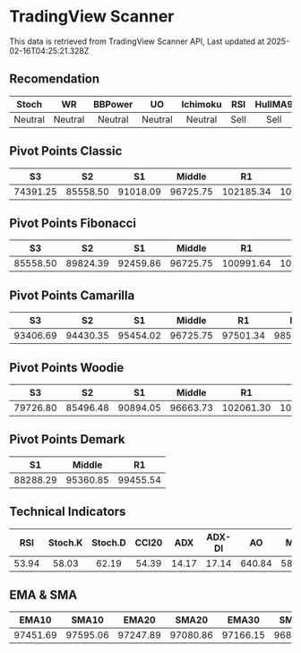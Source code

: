 # TradingView Scanner
This data is retrieved from TradingView Scanner API, Last updated at 2025-02-16T04:25:21.328Z

## Recomendation
| Stoch | WR | BBPower | UO | Ichimoku | RSI | HullMA9 |
| :---: | :---: | :---: | :---: | :---: | :---: | :---: |
| Neutral | Neutral | Neutral | Neutral | Neutral | Sell | Sell |

## Pivot Points Classic
| S3 | S2 | S1 | Middle | R1 | R2 | R3 |
| :---: | :---: | :---: | :---: | :---: | :---: | :---: |
| 74391.25 | 85558.50 | 91018.09 | 96725.75 | 102185.34 | 107893.00 | 119060.25 |

## Pivot Points Fibonacci
| S3 | S2 | S1 | Middle | R1 | R2 | R3 |
| :---: | :---: | :---: | :---: | :---: | :---: | :---: |
| 85558.50 | 89824.39 | 92459.86 | 96725.75 | 100991.64 | 103627.11 | 107893.00 |

## Pivot Points Camarilla
| S3 | S2 | S1 | Middle | R1 | R2 | R3 |
| :---: | :---: | :---: | :---: | :---: | :---: | :---: |
| 93406.69 | 94430.35 | 95454.02 | 96725.75 | 97501.34 | 98525.01 | 99548.67 |

## Pivot Points Woodie
| S3 | S2 | S1 | Middle | R1 | R2 | R3 |
| :---: | :---: | :---: | :---: | :---: | :---: | :---: |
| 79726.80 | 85496.48 | 90894.05 | 96663.73 | 102061.30 | 107830.98 | 113228.55 |

## Pivot Points Demark
| S1 | Middle | R1 |
| :---: | :---: | :---: |
| 88288.29 | 95360.85 | 99455.54 |

## Technical Indicators
| RSI | Stoch.K | Stoch.D | CCI20 | ADX | ADX-DI | AO | Mom | MACD | MACD | W.R | HullMA9 |
| :---: | :---: | :---: | :---: | :---: | :---: | :---: | :---: | :---: | :---: | :---: | :---: |
| 53.94 | 58.03 | 62.19 | 54.39 | 14.17 | 17.14 | 640.84 | 588.74 | 219.70 | 166.67 | -51.67 | 97557.80 |

## EMA & SMA
| EMA10 | SMA10 | EMA20 | SMA20 | EMA30 | SMA30 | EMA50 | SMA50 | EMA100 | SMA100 | EMA200 | SMA200 |
| :---: | :---: | :---: | :---: | :---: | :---: | :---: | :---: | :---: | :---: | :---: | :---: |
| 97451.69 | 97595.06 | 97247.89 | 97080.86 | 97166.15 | 96864.08 | 97301.58 | 96878.07 | 98112.10 | 98168.55 | 98725.56 | 100457.49 |
